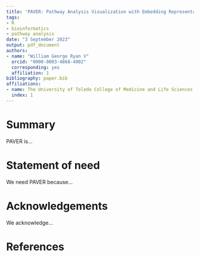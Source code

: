 ```yaml
---
title: 'PAVER: Pathway Analysis Visualization with Embedding Representations'
tags:
- R
- bioinformatics
- pathway analysis
date: "3 September 2023"
output: pdf_document
authors:
- name: "William George Ryan V"
  orcid: "0000-0003-4868-4002"
  corresponding: yes
  affiliation: 1
bibliography: paper.bib
affiliations:
- name: The University of Toledo College of Medicine and Life Sciences Department of Neurosciences, USA
  index: 1
---
```


# Summary

PAVER is...

# Statement of need

We need PAVER because...

# Acknowledgements

We acknowledge...

# References
